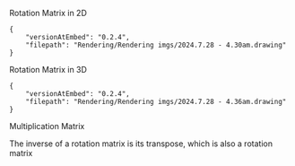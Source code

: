 Rotation Matrix in 2D
```handdrawn-ink
{
	"versionAtEmbed": "0.2.4",
	"filepath": "Rendering/Rendering imgs/2024.7.28 - 4.30am.drawing"
}
```
Rotation Matrix in 3D

```handdrawn-ink
{
	"versionAtEmbed": "0.2.4",
	"filepath": "Rendering/Rendering imgs/2024.7.28 - 4.36am.drawing"
}
```
Multiplication Matrix

The inverse of a rotation matrix is its transpose, which is also a rotation matrix